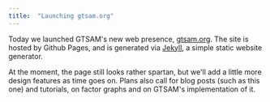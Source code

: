 ```yaml
---
title:  "Launching gtsam.org"
---
```


Today we launched GTSAM's new web presence, [gtsam.org](http://gtsam.org). The site is hosted by Github Pages, and is generated via [Jekyll](https://jekyllrb.com), a simple static website generator.

At the moment, the page still looks rather spartan, but we'll add a little more design features as time goes on. Plans also call for blog posts (such as this one) and tutorials, on factor graphs and on GTSAM's implementation of it.
